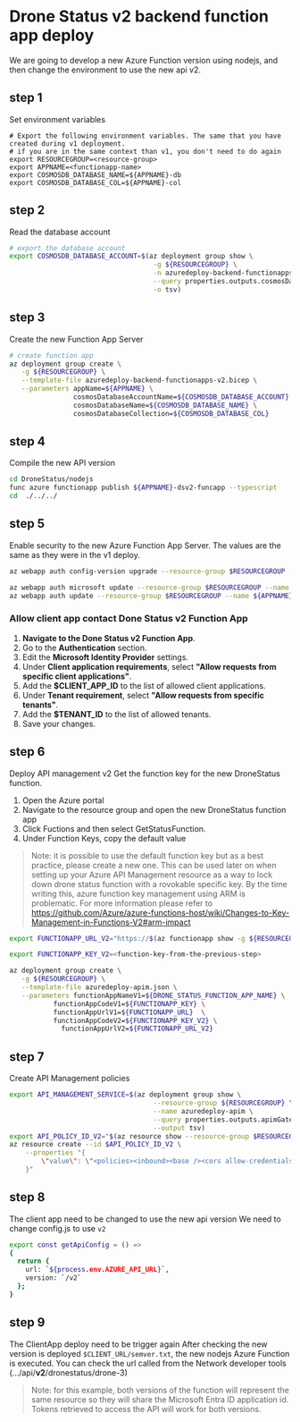 # Drone Status v2 backend function app deploy

We are going to develop a new Azure Function version using nodejs, and then change the environment to use the new api v2.

## step 1

Set environment variables

```
# Export the following environment variables. The same that you have created during v1 deployment.
# if you are in the same context than v1, you don't need to do again
export RESOURCEGROUP=<resource-group>
export APPNAME=<functionapp-name>
export COSMOSDB_DATABASE_NAME=${APPNAME}-db
export COSMOSDB_DATABASE_COL=${APPNAME}-col
```

## step 2

Read the database account

```bash
# export the database account
export COSMOSDB_DATABASE_ACCOUNT=$(az deployment group show \
                                    -g ${RESOURCEGROUP} \
                                    -n azuredeploy-backend-functionapps \
                                    --query properties.outputs.cosmosDatabaseAccount.value \
                                    -o tsv)
```

## step 3

Create the new Function App Server

```bash
# create function app
az deployment group create \
   -g ${RESOURCEGROUP} \
   --template-file azuredeploy-backend-functionapps-v2.bicep \
   --parameters appName=${APPNAME} \
                cosmosDatabaseAccountName=${COSMOSDB_DATABASE_ACCOUNT} \
                cosmosDatabaseName=${COSMOSDB_DATABASE_NAME} \
                cosmosDatabaseCollection=${COSMOSDB_DATABASE_COL}
```

## step 4

Compile the new API version

```bash
cd DroneStatus/nodejs
func azure functionapp publish ${APPNAME}-dsv2-funcapp --typescript
cd  ./../../

```

## step 5

Enable security to the new Azure Function App Server. The values are the same as they were in the v1 deploy.

```bash
az webapp auth config-version upgrade --resource-group $RESOURCEGROUP --name ${APPNAME}-dsv2-funcapp

az webapp auth microsoft update --resource-group $RESOURCEGROUP --name ${APPNAME}-dsv2-funcapp  --client-id $API_APP_ID  --allowed-audiences $IDENTIFIER_URI --issuer $ISSUER_URL
az webapp auth update --resource-group $RESOURCEGROUP --name ${APPNAME}-dsv2-funcapp --enabled  --action Return401

```

### Allow client app contact Done Status v2 Function App

1. **Navigate to the Done Status v2 Function App**.
2. Go to the **Authentication** section.
3. Edit the **Microsoft Identity Provider** settings.
4. Under **Client application requirements**, select **"Allow requests from specific client applications"**.
5. Add the **$CLIENT_APP_ID** to the list of allowed client applications.
6. Under **Tenant requirement**, select **"Allow requests from specific tenants"**.
7. Add the **$TENANT_ID** to the list of allowed tenants.
8. Save your changes.

## step 6

Deploy API management v2
Get the function key for the new DroneStatus function.

1. Open the Azure portal
1. Navigate to the resource group and open the new DroneStatus function app
1. Click Fuctions and then select GetStatusFunction.
1. Under Function Keys, copy the default value

> Note: it is possible to use the default function key but as a best practice,
> please create a new one. This can be used later on when setting up your
> Azure API Management resource as a way to lock down drone status function with a
> rovokable specific key.
> By the time writing this, azure function key management using ARM is problematic.
> For more information please refer to https://github.com/Azure/azure-functions-host/wiki/Changes-to-Key-Management-in-Functions-V2#arm-impact

```bash
export FUNCTIONAPP_URL_V2="https://$(az functionapp show -g ${RESOURCEGROUP} -n ${APPNAME}-dsv2-funcapp --query defaultHostName -o tsv)/api"

export FUNCTIONAPP_KEY_V2=<function-key-from-the-previous-step>

az deployment group create \
   -g ${RESOURCEGROUP} \
   --template-file azuredeploy-apim.json \
   --parameters functionAppNameV1=${DRONE_STATUS_FUNCTION_APP_NAME} \
           functionAppCodeV1=${FUNCTIONAPP_KEY} \
           functionAppUrlV1=${FUNCTIONAPP_URL}  \
           functionAppCodeV2=${FUNCTIONAPP_KEY_V2} \
		     functionAppUrlV2=${FUNCTIONAPP_URL_V2}
```

## step 7

Create API Management policies

```bash
export API_MANAGEMENT_SERVICE=$(az deployment group show \
                                    --resource-group ${RESOURCEGROUP} \
                                    --name azuredeploy-apim \
                                    --query properties.outputs.apimGatewayServiceName.value \
                                    --output tsv)
export API_POLICY_ID_V2="$(az resource show --resource-group $RESOURCEGROUP --resource-type Microsoft.ApiManagement/service --name $API_MANAGEMENT_SERVICE --query id --output tsv)/apis/dronedeliveryapiv2/policies/policy"
az resource create --id $API_POLICY_ID_V2 \
    --properties "{
        \"value\": \"<policies><inbound><base /><cors allow-credentials=\\\"true\\\"><allowed-origins><origin>$CLIENT_URL</origin></allowed-origins><allowed-methods><method>GET</method></allowed-methods><allowed-headers><header>*</header></allowed-headers></cors><validate-jwt header-name=\\\"Authorization\\\" failed-validation-httpcode=\\\"401\\\" failed-validation-error-message=\\\"Unauthorized. Access token is missing or invalid.\\\"><openid-config url=\\\"${ISSUER_URL}.well-known/openid-configuration\\\" /><required-claims><claim name=\\\"aud\\\"><value>$IDENTIFIER_URI</value></claim></required-claims></validate-jwt></inbound><backend><base /></backend><outbound><base /></outbound><on-error><base /></on-error></policies>\"
    }"
```

## step 8

The client app need to be changed to use the new api version
We need to change config.js to use `v2`

```bash
export const getApiConfig = () =>
{
  return {
    url: `${process.env.AZURE_API_URL}`,
    version: `/v2`
  };
}
```

## step 9

The ClientApp deploy need to be trigger again
After checking the new version is deployed `$CLIENT_URL/semver.txt`, the new nodejs Azure Function is executed. 
You can check the url called from the Network developer tools (.../api/**v2**/dronestatus/drone-3)

> Note: for this example, both versions of the function will represent the same resource so they will share the Microsoft Entra ID application id. Tokens retrieved to access the API will work for both versions.
